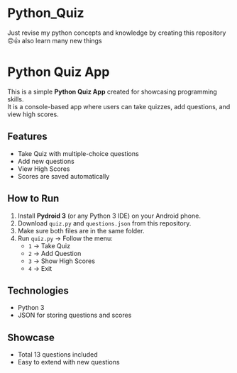 # Python_Quiz
Just revise my python concepts and knowledge by creating this repository 🙃👍 also learn many new things 




# Python Quiz App

This is a simple **Python Quiz App** created for showcasing programming skills.  
It is a console-based app where users can take quizzes, add questions, and view high scores.  

## Features
- Take Quiz with multiple-choice questions
- Add new questions
- View High Scores
- Scores are saved automatically

## How to Run
1. Install **Pydroid 3** (or any Python 3 IDE) on your Android phone.
2. Download `quiz.py` and `questions.json` from this repository.
3. Make sure both files are in the same folder.
4. Run `quiz.py` → Follow the menu:
   - `1` → Take Quiz
   - `2` → Add Question
   - `3` → Show High Scores
   - `4` → Exit

## Technologies
- Python 3
- JSON for storing questions and scores

## Showcase
- Total 13 questions included
- Easy to extend with new questions
